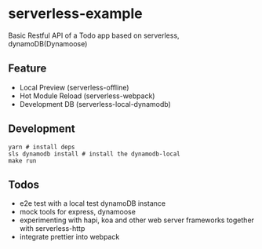 # serverless-example

Basic Restful API of a Todo app based on serverless, dynamoDB(Dynamoose)

## Feature
* Local Preview (serverless-offline)
* Hot Module Reload (serverless-webpack)
* Development DB (serverless-local-dynamodb)

## Development

```shell
yarn # install deps
sls dynamodb install # install the dynamodb-local
make run
```

## Todos
* e2e test with a local test dynamoDB instance
* mock tools for express, dynamoose
* experimenting with hapi, koa and other web server frameworks together with serverless-http
* integrate prettier into webpack
